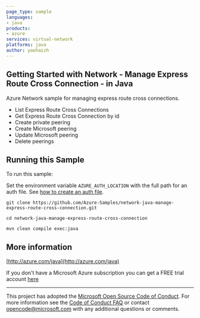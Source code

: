 ```yaml
---
page_type: sample
languages:
- java
products:
- azure
services: virtual-network
platforms: java
author: yaohaizh
---
```


## Getting Started with Network - Manage Express Route Cross Connection - in Java ##


  Azure Network sample for managing express route cross connections.
   - List Express Route Cross Connections
   - Get Express Route Cross Connection by id
   - Create private peering
   - Create Microsoft peering
   - Update Microsoft peering
   - Delete peerings
 

## Running this Sample ##

To run this sample:

Set the environment variable `AZURE_AUTH_LOCATION` with the full path for an auth file. See [how to create an auth file](https://github.com/Azure/azure-libraries-for-java/blob/master/AUTH.md).

    git clone https://github.com/Azure-Samples/network-java-manage-express-route-cross-connection.git

    cd network-java-manage-express-route-cross-connection

    mvn clean compile exec:java

## More information ##

[http://azure.com/java](http://azure.com/java)

If you don't have a Microsoft Azure subscription you can get a FREE trial account [here](http://go.microsoft.com/fwlink/?LinkId=330212)

---

This project has adopted the [Microsoft Open Source Code of Conduct](https://opensource.microsoft.com/codeofconduct/). For more information see the [Code of Conduct FAQ](https://opensource.microsoft.com/codeofconduct/faq/) or contact [opencode@microsoft.com](mailto:opencode@microsoft.com) with any additional questions or comments.